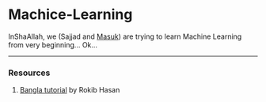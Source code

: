 # Machice-Learning
InShaAllah, we (Sajjad and [Masuk](https://github.com/merajmasuk)) are trying to learn Machine Learning from very beginning... Ok...

<hr>

### Resources
01. [Bangla tutorial](https://raqueeb.gitbook.io/scikit-learn/future/next5?fbclid=IwAR2kv5dFWAWjGZPn96xiXUmDBi7wHT7VddrfmjyO7-tYT4uw7w2Nwh71UP4) by Rokib Hasan

